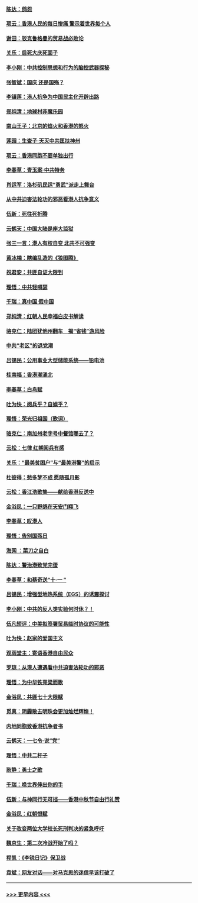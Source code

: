 #### [陈达：鸽怨](../pages/nsc993/n11561879.md?t=10020533) 
#### [项云：香港人民的每日惨痛  警示着世界每个人](../pages/nsc993/n11559273.md?t=10020533) 
#### [谢田：驳克鲁格曼的贸易战必败论](../pages/nsc993/n11555840.md?t=10020533) 
#### [关乐：启死大庆死面子](../pages/nsc993/n11556823.md?t=10020533) 
#### [李小刚：中共控制思想和行为的脑控武器探秘](../pages/nsc993/n11556776.md?t=10020533) 
#### [张智斌：国庆  还是国殇？](../pages/nsc993/n11556617.md?t=10020533) 
#### [李镇莲：港人抗争为中国民主化开辟出路](../pages/nsc993/n11556570.md?t=10020533) 
#### [郑纯清：地球村非魔乐园](../pages/nsc993/n11555415.md?t=10020533) 
#### [南山王子：北京的焰火和香港的怒火](../pages/nsc993/n11555318.md?t=10020533) 
#### [莲园：生查子·天灭中共匡扶神州](../pages/nsc993/n11555302.md?t=10020533) 
#### [项云：香港同胞不要单独出行](../pages/nsc993/n11555276.md?t=10020533) 
#### [李春草：青玉案‧中共特务](../pages/nsc993/n11552356.md?t=10020533) 
#### [肖运军：洛杉矶民运“勇武”派走上舞台](../pages/nsc993/n11551595.md?t=10020533) 
#### [从中共迫害法轮功的邪恶看港人抗争意义](../pages/nsc993/n11540858.md?t=10020533) 
#### [伍新：死往死折腾](../pages/nsc993/n11550174.md?t=10020533) 
#### [云鹤天：中国大陆是座大监狱](../pages/nsc993/n11550155.md?t=10020533) 
#### [张三一言：港人有权自变 北共不可强变](../pages/nsc993/n11550132.md?t=10020533) 
#### [黄冰楠：瞎编乱造的《狼图腾》](../pages/nsc993/n11550082.md?t=10020533) 
#### [祝君安：共匪自证大限到](../pages/nsc993/n11550041.md?t=10020533) 
#### [理悟：中共轻嘚瑟](../pages/nsc993/n11547978.md?t=10020533) 
#### [千瑞：真中国 假中国](../pages/nsc993/n11547865.md?t=10020533) 
#### [郑纯清：红朝人民幸福白皮书解读](../pages/nsc993/n11547499.md?t=10020533) 
#### [骆克仁：陆团犹他州翻车　揭“省钱”游风险](../pages/nsc993/n11546977.md?t=10020533) 
#### [中共“老区”的退党潮](../pages/nsc993/n11545995.md?t=10020533) 
#### [吕锡民：公用事业大型储能系统——铅电池](../pages/nsc993/n11545701.md?t=10020533) 
#### [桂南福：香港潮涌北](../pages/nsc993/n11545682.md?t=10020533) 
#### [李春草：白鸟赋](../pages/nsc993/n11545663.md?t=10020533) 
#### [吐为快：阅兵乎？自娱乎？](../pages/nsc993/n11545625.md?t=10020533) 
#### [理悟：荣光归祖国（歌词）](../pages/nsc993/n11545616.md?t=10020533) 
#### [骆克仁：南加州老字号中餐馆哪去了？](../pages/nsc993/n11545120.md?t=10020533) 
#### [云松：七律 红朝阅兵有感](../pages/nsc993/n11542394.md?t=10020533) 
#### [关乐：“最美贫困户”与“最美港警”的启示](../pages/nsc993/n11542252.md?t=10020533) 
#### [杜彼得：愁多梦不成 愿随孤月影](../pages/nsc993/n11540296.md?t=10020533) 
#### [云松：香江浩歌集——献给香港反送中](../pages/nsc993/n11540149.md?t=10020533) 
#### [金浴凤：一只野鸽在天安门翔飞](../pages/nsc993/n11540280.md?t=10020533) 
#### [李春草：叹港人](../pages/nsc993/n11540119.md?t=10020533) 
#### [理悟：告别国殇日](../pages/nsc993/n11539610.md?t=10020533) 
#### [海网 ：菜刀之自白](../pages/nsc993/n11539597.md?t=10020533) 
#### [陈达：警治港致党完蛋](../pages/nsc993/n11538127.md?t=10020533) 
#### [李春草：和蔡奇送“十·一 ”](../pages/nsc993/n11537810.md?t=10020533) 
#### [吕锡民：增强型地热系统（EGS）的诱震探讨](../pages/nsc993/n11537765.md?t=10020533) 
#### [李小刚：中共的反人类实验何时休？！](../pages/nsc993/n11537669.md?t=10020533) 
#### [伍凡短评：中美拟签署贸易临时协议的可能性](../pages/nsc993/n11536773.md?t=10020533) 
#### [吐为快：赵家的爱国主义](../pages/nsc993/n11536750.md?t=10020533) 
#### [观雨堂主：寄语香港自由民众](../pages/nsc993/n11536735.md?t=10020533) 
#### [罗琼：从港人遭遇看中共迫害法轮功的邪恶](../pages/nsc993/n11507862.md?t=10020533) 
#### [理悟：为中华铁脊梁而歌](../pages/nsc993/n11534458.md?t=10020533) 
#### [金浴凤：共匪七十大限赋](../pages/nsc993/n11534434.md?t=10020533) 
#### [觅真：阴霾散去明珠会更加灿烂辉煌！](../pages/nsc993/n11531858.md?t=10020533) 
#### [内地同胞致香港抗争者书](../pages/nsc993/n11531645.md?t=10020533) 
#### [云鹤天：一七令‧说“党”](../pages/nsc993/n11529099.md?t=10020533) 
#### [理悟：中共二杆子](../pages/nsc993/n11529046.md?t=10020533) 
#### [耿静：勇士之歌](../pages/nsc993/n11527562.md?t=10020533) 
#### [千瑞：唤世界伸出你的手](../pages/nsc993/n11526942.md?t=10020533) 
#### [伍新：与神同行无可挡——香港中秋节自由行礼赞](../pages/nsc993/n11526801.md?t=10020533) 
#### [金浴凤：红朝恨赋](../pages/nsc993/n11524312.md?t=10020533) 
#### [关于改变两位大学校长死刑判决的紧急呼吁](../pages/nsc993/n11524103.md?t=10020533) 
#### [魏京生：第二次冷战开始了吗？](../pages/nsc993/n11524023.md?t=10020533) 
#### [程凯：《李锐日记》保卫战](../pages/nsc993/n11522922.md?t=10020533) 
#### [袁斌：网友对话——对马克思的迷信早该打破了](../pages/nsc993/n11522561.md?t=10020533) 

----
#### [ >>> 更早内容 <<< ](../indexes/nsc993-earlier.md)

